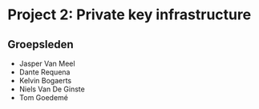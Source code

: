 # Project 2: Private key infrastructure

## Groepsleden

- Jasper Van Meel
- Dante Requena
- Kelvin Bogaerts
- Niels Van De Ginste
- Tom Goedemé
